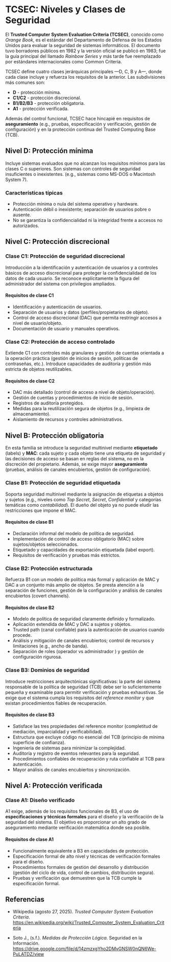 # TCSEC: Niveles y Clases de Seguridad

El **Trusted Computer System Evaluation Criteria (TCSEC)**, conocido como
_Orange Book_, es el estándar del Departamento de Defensa de los Estados Unidos
para evaluar la seguridad de sistemas informáticos. El documento tuvo borradores
públicos en 1982 y la versión oficial se publicó en 1983; fue la guía principal
del llamado _Rainbow Series_ y más tarde fue reemplazado por estándares
internacionales como Common Criteria.

TCSEC define cuatro clases jerárquicas principales —D, C, B y A—, donde cada
clase incluye y refuerza los requisitos de la anterior. Las subdivisiones más
comunes son:

- **D** - protección mínima.
- **C1/C2** - protección discrecional.
- **B1/B2/B3** - protección obligatoria.
- **A1** - protección verificada.

Además del control funcional, TCSEC hace hincapié en requisitos de
**aseguramiento** (e.g., pruebas, especificación y verificación, gestión de
configuración) y en la protección continua del Trusted Computing Base (TCB).

## **Nivel D**: Protección mínima

Incluye sistemas evaluados que no alcanzan los requisitos mínimos para las
clases C o superiores. Son sistemas con controles de seguridad insuficientes o
inexistentes. (e.g., sistemas como MS-DOS o Macintosh System 7).

### Características típicas

- Protección mínima o nula del sistema operativo y hardware.
- Autenticación débil o inexistente; separación de usuarios pobre o ausente.
- No se garantiza la confidencialidad ni la integridad frente a accesos no
  autorizados.

## **Nivel C**: Protección discrecional

### Clase C1: Protección de seguridad discrecional

Introducción a la identificación y autenticación de usuarios y a controles
básicos de acceso discrecional para proteger la confidencialidad de los datos de
cada usuario. Se reconoce explícitamente la figura del administrador del sistema
con privilegios ampliados.

#### Requisitos de clase C1

- Identificación y autenticación de usuarios.
- Separación de usuarios y datos (perfiles/propietarios de objeto).
- Control de acceso discrecional (DAC) que permita restringir accesos a nivel de
  usuario/objeto.
- Documentación de usuario y manuales operativos.

### Clase C2: Protección de acceso controlado

Extiende C1 con controles más granulares y gestión de cuentas orientada a la
operación práctica (gestión de inicios de sesión, políticas de contraseñas,
etc.). Introduce capacidades de auditoría y gestión más estricta de objetos
reutilizables.

#### Requisitos de clase C2

- DAC más detallado (control de acceso a nivel de objeto/operación).
- Gestión de cuentas y procedimientos de inicio de sesión.
- Registros de auditoría protegidos.
- Medidas para la reutilización segura de objetos (e.g., limpieza de
  almacenamiento).
- Aislamiento de recursos y controles administrativos.

## **Nivel B**: Protección obligatoria

En esta familia se introduce la seguridad multinivel mediante **etiquetado**
(labels) y **MAC**: cada sujeto y cada objeto tiene una etiqueta de seguridad y
las decisiones de acceso se basan en reglas del sistema, no en la discreción del
propietario. Además, se exige mayor **aseguramiento** (pruebas, análisis de
canales encubiertos, gestión de configuración).

### Clase B1: Protección de seguridad etiquetada

Soporta seguridad multinivel mediante la asignación de etiquetas a objetos y
sujetos (e.g., niveles como _Top Secret_, _Secret_, _Confidential_ y categorías
temáticas como _contabilidad_). El dueño del objeto ya no puede eludir las
restricciones que impone el MAC.

#### Requisitos de clase B1

- Declaración informal del modelo de política de seguridad.
- Implementación de control de acceso obligatorio (MAC) sobre sujetos/objetos
  seleccionados.
- Etiquetado y capacidades de exportación etiquetada (label export).
- Requisitos de verificación y pruebas más estrictos.

### Clase B2: Protección estructurada

Refuerza B1 con un modelo de política más formal y aplicación de MAC y DAC a un
conjunto más amplio de objetos. Se presta atención a la separación de funciones,
gestión de la configuración y análisis de canales encubiertos (covert channels).

#### Requisitos de clase B2

- Modelo de política de seguridad claramente definido y formalizado.
- Aplicación extendida de MAC y DAC a sujetos y objetos.
- Trusted path (canal confiable) para la autenticación de usuarios cuando
  procede.
- Análisis y mitigación de canales encubiertos; control de recursos y
  limitaciones (e.g., ancho de banda).
- Separación de roles (operador vs administrador ) y gestión de configuración
  rigurosa.

### Clase B3: Dominios de seguridad

Introduce restricciones arquitectónicas significativas: la parte del sistema
responsable de la política de seguridad (TCB) debe ser lo suficientemente
pequeña y examinable para permitir verificación y pruebas exhaustivas. Se exige
que el sistema cumpla los requisitos del _reference monitor_ y que existan
procedimientos fiables de recuperación.

#### Requisitos de clase B3

- Satisface las tres propiedades del reference monitor (completitud de
  mediación, imparcialidad y verificabilidad).
- Estructura que excluye código no esencial del TCB (principio de mínima
  superficie de confianza).
- Ingeniería de sistemas para minimizar la complejidad.
- Auditoría y registro de eventos relevantes para la seguridad.
- Procedimientos confiables de recuperación y ruta confiable al TCB para
  autenticación.
- Mayor análisis de canales encubiertos y sincronización.

## **Nivel A**: Protección verificada

### Clase A1: Diseño verificado

A1 exige, además de los requisitos funcionales de B3, el uso de
**especificaciones y técnicas formales** para el diseño y la verificación de la
seguridad del sistema. El objetivo es proporcionar un alto grado de
aseguramiento mediante verificación matemática donde sea posible.

#### Requisitos de clase A1

- Funcionalmente equivalente a B3 en capacidades de protección.
- Especificación formal de alto nivel y técnicas de verificación formales para
  el diseño.
- Procedimientos formales de gestión del desarrollo y distribución (gestión del
  ciclo de vida, control de cambios, distribución segura).
- Pruebas y verificación que demuestren que la TCB cumple la especificación
  formal.

## Referencias

- Wikipedia (agosto 27, 2025). _Trusted Computer System Evaluation Criteria_.
  <https://en.wikipedia.org/wiki/Trusted_Computer_System_Evaluation_Criteria>

- Soto J., (s.f.). _Medidas de Protección Lógica_. Seguridad en la Información.
  <https://drive.google.com/file/d/14zmzxgYho2DMvGNSW0nQN6We-PuLATDZ/view>
